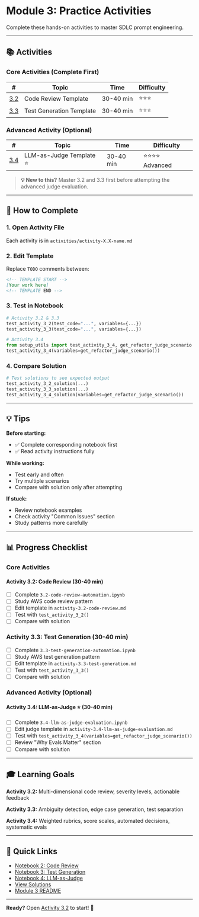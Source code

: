 # Module 3: Practice Activities

Complete these hands-on activities to master SDLC prompt engineering.

---

## 📚 Activities

### Core Activities (Complete First)
| # | Topic | Time | Difficulty |
|---|-------|------|------------|
| [3.2](./activity-3.2-code-review.md) | Code Review Template | 30-40 min | ⭐⭐⭐ |
| [3.3](./activity-3.3-test-generation.md) | Test Generation Template | 30-40 min | ⭐⭐⭐ |

### Advanced Activity (Optional)
| # | Topic | Time | Difficulty |
|---|-------|------|------------|
| [3.4](./activity-3.4-llm-as-judge-evaluation.md) | LLM-as-Judge Template ⭐ | 30-40 min | ⭐⭐⭐⭐ Advanced |

> **💡 New to this?** Master 3.2 and 3.3 first before attempting the advanced judge evaluation.

---

## 🎯 How to Complete

### 1. Open Activity File
Each activity is in `activities/activity-X.X-name.md`

### 2. Edit Template
Replace `TODO` comments between:
```markdown
<!-- TEMPLATE START -->
[Your work here]
<!-- TEMPLATE END -->
```

### 3. Test in Notebook
```python
# Activity 3.2 & 3.3
test_activity_3_2(test_code="...", variables={...})
test_activity_3_3(test_code="...", variables={...})

# Activity 3.4
from setup_utils import test_activity_3_4, get_refactor_judge_scenario
test_activity_3_4(variables=get_refactor_judge_scenario())
```

### 4. Compare Solution
```python
# Test solutions to see expected output
test_activity_3_2_solution(...)
test_activity_3_3_solution(...)
test_activity_3_4_solution(variables=get_refactor_judge_scenario())
```

---

## 💡 Tips

**Before starting:**
- ✅ Complete corresponding notebook first
- ✅ Read activity instructions fully

**While working:**
- Test early and often
- Try multiple scenarios
- Compare with solution only after attempting

**If stuck:**
- Review notebook examples
- Check activity "Common Issues" section
- Study patterns more carefully

---

## 📊 Progress Checklist

### Core Activities

#### Activity 3.2: Code Review (30-40 min)
- [ ] Complete `3.2-code-review-automation.ipynb`
- [ ] Study AWS code review pattern
- [ ] Edit template in `activity-3.2-code-review.md`
- [ ] Test with `test_activity_3_2()`
- [ ] Compare with solution

### Activity 3.3: Test Generation (30-40 min)
- [ ] Complete `3.3-test-generation-automation.ipynb`
- [ ] Study AWS test generation pattern
- [ ] Edit template in `activity-3.3-test-generation.md`
- [ ] Test with `test_activity_3_3()`
- [ ] Compare with solution

### Advanced Activity (Optional)

#### Activity 3.4: LLM-as-Judge ⭐ (30-40 min)
- [ ] Complete `3.4-llm-as-judge-evaluation.ipynb`
- [ ] Edit judge template in `activity-3.4-llm-as-judge-evaluation.md`
- [ ] Test with `test_activity_3_4(variables=get_refactor_judge_scenario())`
- [ ] Review "Why Evals Matter" section
- [ ] Compare with solution

---

## 🎓 Learning Goals

**Activity 3.2:** Multi-dimensional code review, severity levels, actionable feedback

**Activity 3.3:** Ambiguity detection, edge case generation, test separation

**Activity 3.4:** Weighted rubrics, score scales, automated decisions, systematic evals

---

## 🔗 Quick Links

- [Notebook 2: Code Review](../3.2-code-review-automation.ipynb)
- [Notebook 3: Test Generation](../3.3-test-generation-automation.ipynb)
- [Notebook 4: LLM-as-Judge](../3.4-llm-as-judge-evaluation.ipynb)
- [View Solutions](../solutions/)
- [Module 3 README](../README.md)

---

**Ready?** Open [Activity 3.2](./activity-3.2-code-review.md) to start! 🚀
